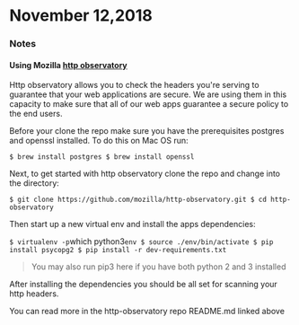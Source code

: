 # November 12,2018

### Notes

#### Using Mozilla [http observatory](https://github.com/mozilla/http-observatory)

Http observatory allows you to check the headers you're serving to guarantee that your web applications are secure.
We are using them in this capacity to make sure that all of our web apps guarantee a secure policy to the end users.

Before your clone the repo make sure you have the prerequisites postgres and openssl installed. To do this on Mac OS run:

`
$ brew install postgres
$ brew install openssl
`

Next, to get started with http observatory clone the repo and change into the directory:

`
$ git clone https://github.com/mozilla/http-observatory.git
$ cd http-observatory
`

Then start up a new virtual env and install the apps dependencies:

`
$ virtualenv -p `which python3` env
$ source ./env/bin/activate
$ pip install psycopg2
$ pip install -r dev-requirements.txt
`

> You may also run pip3 here if you have both python 2 and 3 installed

After installing the dependencies you should be all set for scanning your http headers.

You can read more in the http-observatory repo README.md linked above
